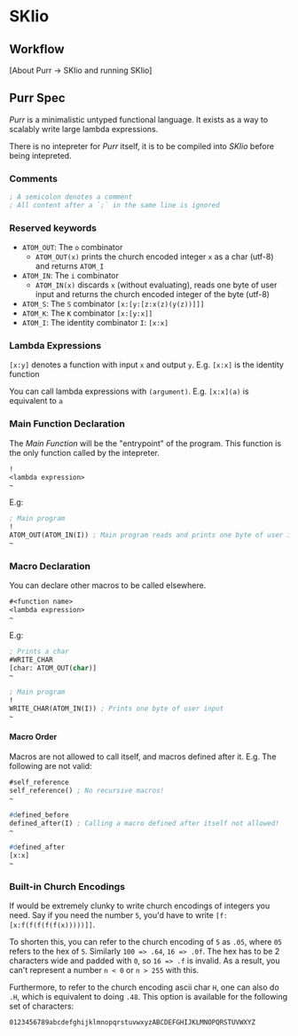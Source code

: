 # SKIio

## Workflow

[About Purr -> SKIio and running SKIio]

## Purr Spec

_Purr_ is a minimalistic untyped functional language.
It exists as a way to scalably write large lambda expressions.

There is no intepreter for _Purr_ itself, it is to be
compiled into _SKIio_ before being intepreted.

### Comments

```lisp
; A semicolon denotes a comment
; All content after a `;` in the same line is ignored
```

### Reserved keywords

- `ATOM_OUT`: The `o` combinator
    - `ATOM_OUT(x)` prints the church encoded integer `x` as a char (utf-8) and returns `ATOM_I`
- `ATOM_IN`: The `i` combinator
    - `ATOM_IN(x)` discards `x` (without evaluating), reads one byte of user input and returns the church encoded integer of the byte (utf-8)
- `ATOM_S`: The `S` combinator `[x:[y:[z:x(z)(y(z))]]]`
- `ATOM_K`: The `K` combinator `[x:[y:x]]`
- `ATOM_I`: The identity combinator `I`: `[x:x]`


### Lambda Expressions

`[x:y]` denotes a function with input `x` and output `y`.
E.g. `[x:x]` is the identity function

You can call lambda expressions with `(argument)`.
E.g. `[x:x](a)` is equivalent to `a`

### Main Function Declaration

The _Main Function_ will be the "entrypoint" of the program.
This function is the only function called by the intepreter.

```lisp
!
<lambda expression>
~
```

E.g:

```lisp
; Main program
!
ATOM_OUT(ATOM_IN(I)) ; Main program reads and prints one byte of user input
~
```

### Macro Declaration

You can declare other macros to be called elsewhere.

```lisp
#<function name>
<lambda expression>
~
```

E.g:

```lisp
; Prints a char
#WRITE_CHAR
[char: ATOM_OUT(char)]
~

; Main program
!
WRITE_CHAR(ATOM_IN(I)) ; Prints one byte of user input
~
```

#### Macro Order

Macros are not allowed to call itself, and macros defined after it.
E.g. The following are not valid:

```lisp
#self_reference
self_reference() ; No recursive macros!
~
```

```lisp
#defined_before
defined_after(I) ; Calling a macro defined after itself not allowed!
~

#defined_after
[x:x]
~
```

### Built-in Church Encodings

If would be extremely clunky to write church encodings of integers you need.
Say if you need the number `5`, you'd have to write `[f:[x:f(f(f(f(f(x)))))]]`.

To shorten this, you can refer to the church encoding of `5` as `.05`, where `05`
refers to the hex of `5`. Similarly `100 => .64`, `16 => .0f`. The hex has to be
2 characters wide and padded with `0`, so `16 => .f` is invalid. As a result, you
can't represent a number `n < 0` or `n > 255` with this.

Furthermore, to refer to the church encoding ascii char `H`, one can also do `.H`,
which is equivalent to doing `.48`. This option is available for the following set
of characters:

```
0123456789abcdefghijklmnopqrstuvwxyzABCDEFGHIJKLMNOPQRSTUVWXYZ
```